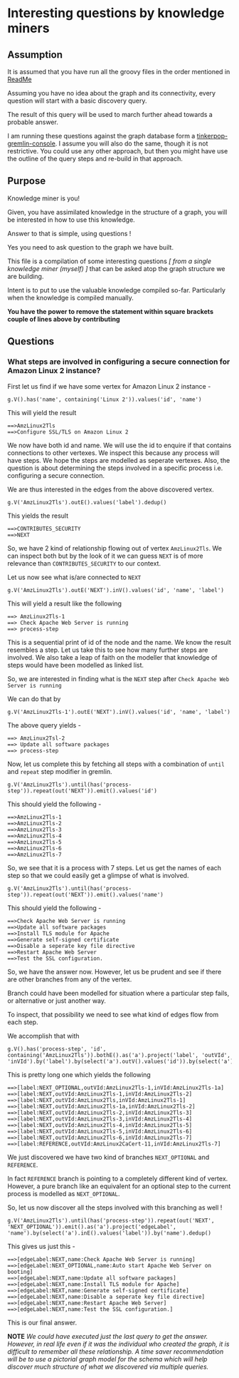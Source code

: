 # Interesting questions by knowledge miners

## Assumption

It is assumed that you have run all the groovy files in the order mentioned in [ReadMe](../ReadMe.md)

Assuming you have no idea about the graph and its connectivity, every question will start with a basic discovery query.

The result of this query will be used to march further ahead towards a probable answer.

I am running these questions against the graph database form a [tinkerpop-gremlin-console](https://www.apache.org/dyn/closer.lua/tinkerpop/3.4.9/apache-tinkerpop-gremlin-console-3.4.9-bin.zip).
I assume you will also do the same, though it is not restrictive.
You could use any other approach, but then you might have use the outline of the query steps and re-build in that approach.

## Purpose

Knowledge miner is you!

Given, you have assimilated knowledge in the structure of a graph, you will be interested in how to use this knowledge.

Answer to that is simple, using questions !

Yes you need to ask question to the graph we have built. 

This file is a compilation of some interesting questions *[ from a single knowledge miner (myself) ]* that can be asked atop the graph structure we are building.

Intent is to put to use the valuable knowledge compiled so-far. Particularly when the knowledge is compiled manually.

**You have the power to remove the statement within square brackets couple of lines above by contributing**

## Questions

### What steps are involved in configuring a secure connection for Amazon Linux 2 instance?


First let us find if we have some vertex for Amazon Linux 2 instance - 

    g.V().has('name', containing('Linux 2')).values('id', 'name')

This will yield the result

    ==>AmzLinux2Tls
    ==>Configure SSL/TLS on Amazon Linux 2

We now have both id and name. We will use the id to enquire if that contains connections to other vertexes.
We inspect this because any process will have steps. We hope the steps are modelled as seperate vertexes.
Also, the question is about determining the steps involved in a specific process i.e. configuring a secure connection.

We are thus interested in the edges from the above discovered vertex.

    g.V('AmzLinux2Tls').outE().values('label').dedup()

This yields the result 

    ==>CONTRIBUTES_SECURITY
    ==>NEXT

So, we have 2 kind of relationship flowing out of vertex `AmzLinux2Tls`.
We can inspect both but by the look of it we can guess `NEXT` is of more relevance than `CONTRIBUTES_SECURITY` to our context.

Let us now see what is/are connected to `NEXT`

    g.V('AmzLinux2Tls').outE('NEXT').inV().values('id', 'name', 'label')

This will yield a result like the following 

    ==> AmzLinux2Tls-1
    ==> Check Apache Web Server is running
    ==> process-step

This is a sequential print of id of the node and the name. We know the result resembles a step.
Let us take this to see how many further steps are involved. We also take a leap of faith on the modeller that knowledge of steps would have been modelled as linked list.

So, we are interested in finding what is the `NEXT` step after `Check Apache Web Server is running`

We can do that by

    g.V('AmzLinux2Tls-1').outE('NEXT').inV().values('id', 'name', 'label')

The above query yields  - 

    ==> AmzLinux2Tsl-2
    ==> Update all software packages
    ==> process-step

Now, let us complete this by fetching all steps with a combination of `until` and `repeat` step modifier in gremlin.

    g.V('AmzLinux2Tls').until(has('process-step')).repeat(out('NEXT')).emit().values('id')

This should yield the following - 

    ==>AmzLinux2Tls-1
    ==>AmzLinux2Tls-2
    ==>AmzLinux2Tls-3
    ==>AmzLinux2Tls-4
    ==>AmzLinux2Tls-5
    ==>AmzLinux2Tls-6
    ==>AmzLinux2Tls-7

So, we see that it is a process with 7 steps. Let us get the names of each step so that we could easily get a glimpse of what is involved.

    g.V('AmzLinux2Tls').until(has('process-step')).repeat(out('NEXT')).emit().values('name')

This should yield the following - 

    ==>Check Apache Web Server is running
    ==>Update all software packages
    ==>Install TLS module for Apache
    ==>Generate self-signed certificate
    ==>Disable a seperate key file directive
    ==>Restart Apache Web Server
    ==>Test the SSL configuration.

So, we have the answer now. However, let us be prudent and see if there are other branches from any of the vertex.

Branch could have been modelled for situation where a particular step fails, or alternative or just another way.

To inspect, that possibility we need to see what kind of edges flow from each step.

We accomplish that with

    g.V().has('process-step', 'id', containing('AmzLinux2Tls')).bothE().as('a').project('label', 'outVId', 'inVId').by('label').by(select('a').outV().values('id')).by(select('a').inV().values('id')).dedup()

This is pretty long one which yields the following

    ==>[label:NEXT_OPTIONAL,outVId:AmzLinux2Tls-1,inVId:AmzLinux2Tls-1a]
    ==>[label:NEXT,outVId:AmzLinux2Tls-1,inVId:AmzLinux2Tls-2]
    ==>[label:NEXT,outVId:AmzLinux2Tls,inVId:AmzLinux2Tls-1]
    ==>[label:NEXT,outVId:AmzLinux2Tls-1a,inVId:AmzLinux2Tls-2]
    ==>[label:NEXT,outVId:AmzLinux2Tls-2,inVId:AmzLinux2Tls-3]
    ==>[label:NEXT,outVId:AmzLinux2Tls-3,inVId:AmzLinux2Tls-4]
    ==>[label:NEXT,outVId:AmzLinux2Tls-4,inVId:AmzLinux2Tls-5]
    ==>[label:NEXT,outVId:AmzLinux2Tls-5,inVId:AmzLinux2Tls-6]
    ==>[label:NEXT,outVId:AmzLinux2Tls-6,inVId:AmzLinux2Tls-7]
    ==>[label:REFERENCE,outVId:AmzLinux2CaCert-11,inVId:AmzLinux2Tls-7]

We just discovered we have two kind of branches `NEXT_OPTIONAL` and `REFERENCE`.

In fact `REFERENCE` branch is pointing to a completely different kind of vertex. However, a pure branch like an equivalent for an optional step to the current process is modelled as `NEXT_OPTIONAL`.

So, let us now discover all the steps involved with this branching as well !

    g.V('AmzLinux2Tls').until(has('process-step')).repeat(out('NEXT', 'NEXT_OPTIONAL')).emit().as('a').project('edgeLabel', 'name').by(select('a').inE().values('label')).by('name').dedup()

This gives us just this - 

    ==>[edgeLabel:NEXT,name:Check Apache Web Server is running]
    ==>[edgeLabel:NEXT_OPTIONAL,name:Auto start Apache Web Server on booting]
    ==>[edgeLabel:NEXT,name:Update all software packages]
    ==>[edgeLabel:NEXT,name:Install TLS module for Apache]
    ==>[edgeLabel:NEXT,name:Generate self-signed certificate]
    ==>[edgeLabel:NEXT,name:Disable a seperate key file directive]
    ==>[edgeLabel:NEXT,name:Restart Apache Web Server]
    ==>[edgeLabel:NEXT,name:Test the SSL configuration.]

This is our final answer.

**NOTE** *We could have executed just the last query to get the answer. However, in real life even if it was the individual who created the graph, it is difficult to remember all these relationship.
A time saver recommendation will be to use a pictorial graph model for the schema which will help discover much structure of what we discovered via multiple queries.*